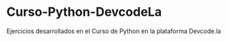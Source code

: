 # Curso-Python-DevcodeLa
Ejercicios desarrollados en el Curso de Python en la plataforma Devcode.la
